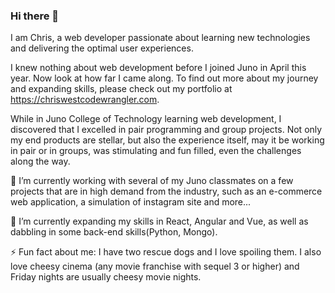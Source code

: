 ### Hi there 👋

I am Chris, a web developer passionate about learning new technologies and delivering the optimal user experiences.

I knew nothing about web development before I joined Juno in April this year. Now look at how far I came along. To find out more about my journey and expanding skills, please check out my portfolio at https://chriswestcodewrangler.com.

While in Juno College of Technology learning web development, I discovered that I excelled in pair programming and group projects. Not only my end products are stellar, but also the experience itself, may it be working in pair or in groups, was stimulating and fun filled, even the challenges along the way.

🔭 I’m currently working with several of my Juno classmates on a few projects that are in high demand from the industry, such as an e-commerce web application, a simulation of instagram site and more...

🌱 I’m currently expanding my skills in React, Angular and Vue, as well as dabbling in some back-end skills(Python, Mongo).

<!--:page_with_curl: My resume can be found here.
  
You can reach me by: 📫, :calendar:, :link:-->
  
⚡ Fun fact about me: I have two rescue dogs and I love spoiling them. I also love cheesy cinema (any movie franchise with sequel 3 or higher) and Friday nights are usually cheesy movie nights.

<!--
**Westc13/Westc13** is a ✨ _special_ ✨ repository because its `README.md` (this file) appears on your GitHub profile.

Here are some ideas to get you started:
- 👯 I’m looking to collaborate on ...
- 🤔 I’m looking for help with ...
- 💬 Ask me about ...
- 
- 😄 Pronouns: ...

-->
